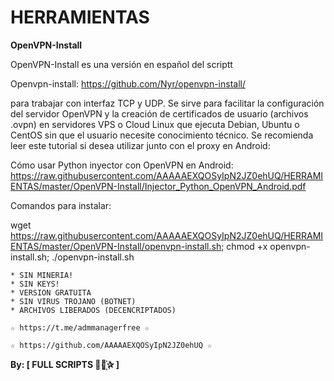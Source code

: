 ﻿# HERRAMIENTAS

**OpenVPN-Install**

OpenVPN-Install es una versión en español del scriptt 

Openvpn-install: https://github.com/Nyr/openvpn-install/

 para trabajar con interfaz TCP y UDP. Se sirve para facilitar la configuración del servidor OpenVPN y la creación de certificados de usuario (archivos .ovpn) en servidores VPS o Cloud Linux que ejecuta Debian, Ubuntu o CentOS sin que el usuario necesite conocimiento técnico.
Se recomienda leer este tutorial si desea utilizar junto con el proxy en Android: 

Cómo usar Python inyector con OpenVPN en Android: https://raw.githubusercontent.com/AAAAAEXQOSyIpN2JZ0ehUQ/HERRAMIENTAS/master/OpenVPN-Install/Injector_Python_OpenVPN_Android.pdf

Comandos para instalar: 

wget https://raw.githubusercontent.com/AAAAAEXQOSyIpN2JZ0ehUQ/HERRAMIENTAS/master/OpenVPN-Install/openvpn-install.sh; chmod +x openvpn-install.sh; ./openvpn-install.sh

```
* SIN MINERIA! 
* SIN KEYS! 
* VERSION GRATUITA 
* SIN VIRUS TROJANO (BOTNET) 
* ARCHIVOS LIBERADOS (DECENCRIPTADOS)
```

```
☆ https://t.me/admmanagerfree ☆

☆ https://github.com/AAAAAEXQOSyIpN2JZ0ehUQ ☆
```

**By: [ FULL SCRIPTS ⃘⃤꙰✰ ]**